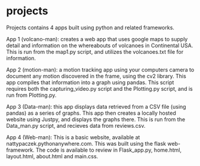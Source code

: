 # projects

Projects contains 4 apps built using python and related frameworks. 

App 1 (volcano-man): creates a web app that uses google maps to supply detail and information on the whereabouts of volcanoes in Continental USA. This is run from the map1.py script, and utilizes the volcanoes.txt file for information.

App 2 (motion-man): a motion tracking app using your computers camera to document any motion discovered in the frame, using the cv2 library. This app compiles that information into a graph using pandas. This script requires both the capturing_video.py script and the Plotting.py script, and is run from Plotting.py.

App 3 (Data-man): this app displays data retrieved from a CSV file (using pandas) as a series of graphs. This app then creates a locally hosted website using Justpy, and displays the graphs there. This is run from the Data_man.py script, and recieves data from reviews.csv. 

App 4 (Web-man): This is a basic website, available at nattypaczek.pythonanywhere.com. This was built using the flask web-framework. The code is available to review in Flask_app.py, home.html, layout.html, about.html and main.css.
